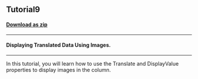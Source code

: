 ## Tutorial9
#### [Download as zip](https://minhaskamal.github.io/DownGit/#/home?url=https://github.com/GrapeCity/ComponentOne-WinForms-Samples/tree/master/NetFramework\List\CS\Tutorials\Tutorial9)
____
#### Displaying Translated Data Using Images.
____
In this tutorial, you will learn how to use the Translate and DisplayValue properties  to display images in the column. 







